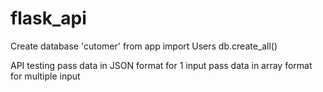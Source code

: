 # flask_api
Create database 'cutomer'
from app import Users
db.create_all()

API testing
pass data in JSON format for 1 input
pass data in array format for multiple input
